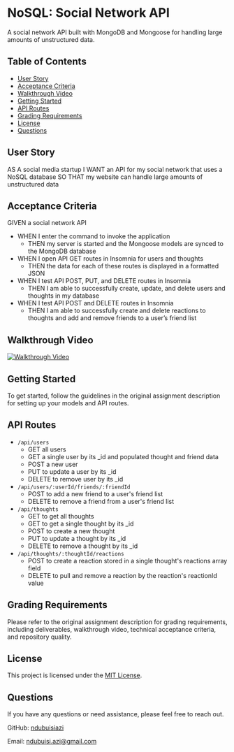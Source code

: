 # NoSQL: Social Network API

A social network API built with MongoDB and Mongoose for handling large amounts of unstructured data.

## Table of Contents

- [User Story](#user-story)
- [Acceptance Criteria](#acceptance-criteria)
- [Walkthrough Video](#walkthrough-video)
- [Getting Started](#getting-started)
- [API Routes](#api-routes)
- [Grading Requirements](#grading-requirements)
- [License](#license)
- [Questions](#questions)

## User Story

AS A social media startup
I WANT an API for my social network that uses a NoSQL database
SO THAT my website can handle large amounts of unstructured data

## Acceptance Criteria

GIVEN a social network API
- WHEN I enter the command to invoke the application
  - THEN my server is started and the Mongoose models are synced to the MongoDB database
- WHEN I open API GET routes in Insomnia for users and thoughts
  - THEN the data for each of these routes is displayed in a formatted JSON
- WHEN I test API POST, PUT, and DELETE routes in Insomnia
  - THEN I am able to successfully create, update, and delete users and thoughts in my database
- WHEN I test API POST and DELETE routes in Insomnia
  - THEN I am able to successfully create and delete reactions to thoughts and add and remove friends to a user’s friend list

## Walkthrough Video

[![Walkthrough Video](walkthrough_thumbnail.jpg)](https://link-to-walkthrough-video.com)

## Getting Started

To get started, follow the guidelines in the original assignment description for setting up your models and API routes.

## API Routes

- `/api/users`
  - GET all users
  - GET a single user by its _id and populated thought and friend data
  - POST a new user
  - PUT to update a user by its _id
  - DELETE to remove user by its _id
- `/api/users/:userId/friends/:friendId`
  - POST to add a new friend to a user's friend list
  - DELETE to remove a friend from a user's friend list
- `/api/thoughts`
  - GET to get all thoughts
  - GET to get a single thought by its _id
  - POST to create a new thought
  - PUT to update a thought by its _id
  - DELETE to remove a thought by its _id
- `/api/thoughts/:thoughtId/reactions`
  - POST to create a reaction stored in a single thought's reactions array field
  - DELETE to pull and remove a reaction by the reaction's reactionId value

## Grading Requirements

Please refer to the original assignment description for grading requirements, including deliverables, walkthrough video, technical acceptance criteria, and repository quality.

## License

This project is licensed under the [MIT License](https://opensource.org/licenses/MIT).

## Questions

If you have any questions or need assistance, please feel free to reach out.

GitHub: [ndubuisiazi](https://github.com/ndubuisiazi)

Email: [ndubuisi.azi@gmail.com](mailto:ndubuisi.azi@gmail.com)

